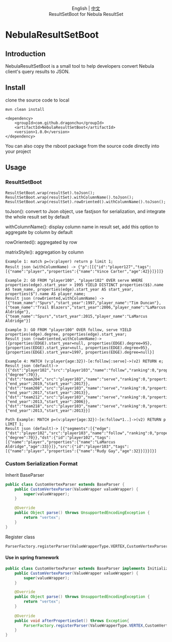 <p align="center">
  <br> English | <a href="README-CN.md">中文</a>
  <br>ResultSetBoot for Nebula ResultSet<br>
</p>

# NebulaResultSetBoot

## Introduction

NebulaResultSetBoot is a small tool to help developers convert Nebula client's query results to JSON.

## Install
clone the source code to local
```shell
mvn clean install
```
```
<dependency>
    <groupId>com.github.dragonchu</groupId>
    <artifactId>NebulaResultSetBoot</artifactId>
    <version>1.0.0</version>
</dependency>
```
You can also copy the rsboot package from the source code directly into your project
## Usage
### ResultSetBoot
```
ResultSetBoot.wrap(resultSet).toJson();
ResultSetBoot.wrap(resultSet).withColumnName().toJson();
ResultSetBoot.wrap(resultSet).rowOriented().withColumnName().toJson();
```
toJson(): convert to Json object, use fastjson for serialization, and integrate the whole result set by default

withColumnName(): display column name in result set, add this option to aggregate by column by default

rowOriented(): aggregated by row

matrixStyle(): aggregation by column

```
Example 1: match p=(v:player) return p limit 1;
Result json（withColumnName) -> {"p":[[{"id":"player127","tags":[{"name":"player","properties":{"name":"Vince Carter","age":42}}]}]]}
```
```
Example 2: GO FROM "player100", "player102" OVER serve WHERE properties(edge).start_year > 1995 YIELD DISTINCT properties($$).name AS team_name, properties(edge).start_year AS start_year, properties($^).name AS player_name;
Result json (rowOriented,withColumnName) -> [{"team_name":"Spurs","start_year":1997,"player_name":"Tim Duncan"},{"team_name":"Trail Blazers","start_year":2006,"player_name":"LaMarcus Aldridge"},{"team_name":"Spurs","start_year":2015,"player_name":"LaMarcus Aldridge"}]
```
```
Example 3: GO FROM "player100" OVER follow, serve YIELD properties(edge).degree, properties(edge).start_year;
Result json (rowOriented,withColumnName)-> [{properties(EDGE).start_year=null, properties(EDGE).degree=95}, {properties(EDGE).start_year=null, properties(EDGE).degree=95}, {properties(EDGE).start_year=1997, properties(EDGE).degree=null}]
```
```
Example 4: MATCH (v:player{age:32})-[e:follow|:serve]->(v2) RETURN e;
Result json (default)-> [{"dst":"player102","src":"player103","name":"follow","ranking":0,"properties":{"degree":70}},{"dst":"team204","src":"player103","name":"serve","ranking":0,"properties":{"end_year":2019,"start_year":2017}},{"dst":"team208","src":"player103","name":"serve","ranking":0,"properties":{"end_year":2017,"start_year":2013}},{"dst":"team212","src":"player103","name":"serve","ranking":0,"properties":{"end_year":2013,"start_year":2006}},{"dst":"team218","src":"player103","name":"serve","ranking":0,"properties":{"end_year":2013,"start_year":2013}}]
```
```
Path Example: MATCH p=(v:player{age:32})-[e:follow*1..]->(v2) RETURN p LIMIT 1;
Result json (default)-> [{"segments":[{"edge":{"dst":"player102","src":"player103","name":"follow","ranking":0,"properties":{"degree":70}},"dst":{"id":"player102","tags":[{"name":"player","properties":{"name":"LaMarcus Aldridge","age":33}}]},"src":{"id":"player103","tags":[{"name":"player","properties":{"name":"Rudy Gay","age":32}}]}}]}]
```
### Custom Serialization Format
Inherit BaseParser
```java
public class CustomVertexParser extends BaseParser {
    public CustomVertexParser(ValueWrapper valueWrapper) {
        super(valueWrapper);
    }

    @Override
    public Object parse() throws UnsupportedEncodingException {
        return "vertex";
    }
}
```
Register class
```
ParserFactory.registerParser(ValueWrapperType.VERTEX,CustomVertexParser.class);
```
#### Use in spring framework
```java
public class CustomVertexParser extends BaseParser implements InitializingBean{
    public CustomVertexParser(ValueWrapper valueWrapper) {
        super(valueWrapper);
    }

    @Override
    public Object parse() throws UnsupportedEncodingException {
        return "vertex";
    }
    
    @Override
    public void afterPropertiesSet() throws Exception{
        ParserFactory.registerParser(ValueWrapperType.VERTEX,CustomVertexParser.class);
    }
}
```